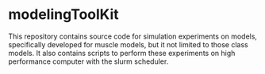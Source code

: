 # modelingToolKit
This repository contains source code for simulation experiments on models, specifically developed for muscle models, but it not limited to those class models. It also contains scripts to perform these experiments on high performance computer with the slurm scheduler.   
